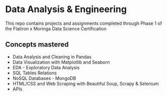 # Data Analysis & Engineering
This repo contains projects and assignments completed through Phase 1 of the Flatiron x Moringa Data Science Certification

## Concepts mastered
* Data Analysis and Cleaning in Pandas
* Data Visualization with Matplotlib and Seaborn
* EDA - Exploratory Data Analysis
* SQL Tables Relations
* NoSQL Databases - MongoDB
* HTML/CSS and Web Scraping with Beautiful Soup, Scrapy & Selenium
* APIs
